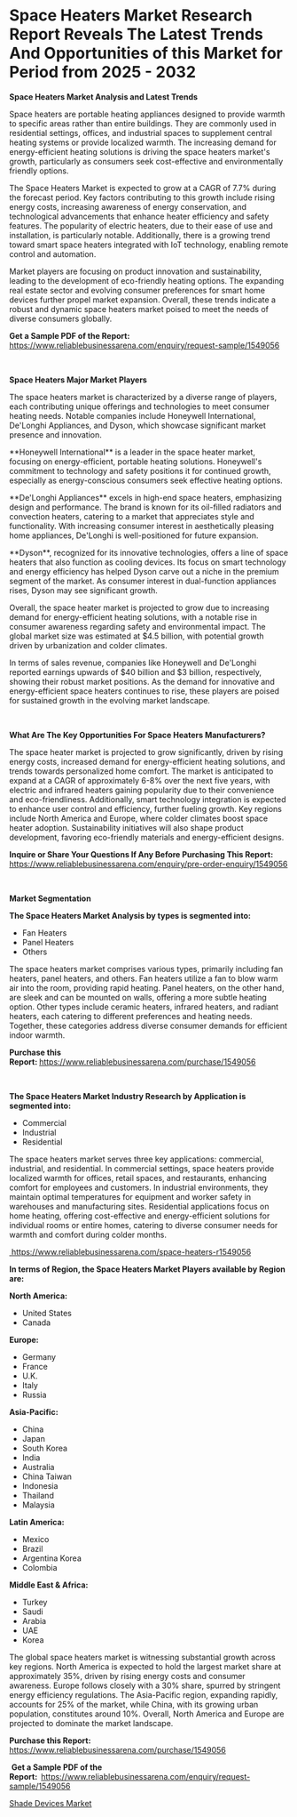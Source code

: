 <p><h1>Space Heaters Market Research Report Reveals The Latest Trends And Opportunities of this Market for Period from 2025 - 2032</h1></p><p><strong>Space Heaters Market Analysis and Latest Trends</strong></p>
<p><p>Space heaters are portable heating appliances designed to provide warmth to specific areas rather than entire buildings. They are commonly used in residential settings, offices, and industrial spaces to supplement central heating systems or provide localized warmth. The increasing demand for energy-efficient heating solutions is driving the space heaters market's growth, particularly as consumers seek cost-effective and environmentally friendly options.</p><p>The Space Heaters Market is expected to grow at a CAGR of 7.7% during the forecast period. Key factors contributing to this growth include rising energy costs, increasing awareness of energy conservation, and technological advancements that enhance heater efficiency and safety features. The popularity of electric heaters, due to their ease of use and installation, is particularly notable. Additionally, there is a growing trend toward smart space heaters integrated with IoT technology, enabling remote control and automation.</p><p>Market players are focusing on product innovation and sustainability, leading to the development of eco-friendly heating options. The expanding real estate sector and evolving consumer preferences for smart home devices further propel market expansion. Overall, these trends indicate a robust and dynamic space heaters market poised to meet the needs of diverse consumers globally.</p></p>
<p><strong>Get a Sample PDF of the Report:&nbsp;</strong> <a href="https://www.reliablebusinessarena.com/enquiry/request-sample/1549056?utm_campaign=2238&utm_medium=2&utm_source=Github&utm_content=ia&utm_term=20022025&utm_id=space-heaters">https://www.reliablebusinessarena.com/enquiry/request-sample/1549056</a></p>
<p>&nbsp;</p>
<p><strong>Space Heaters Major Market Players</strong></p>
<p><p>The space heaters market is characterized by a diverse range of players, each contributing unique offerings and technologies to meet consumer heating needs. Notable companies include Honeywell International, De'Longhi Appliances, and Dyson, which showcase significant market presence and innovation.</p><p>**Honeywell International** is a leader in the space heater market, focusing on energy-efficient, portable heating solutions. Honeywell's commitment to technology and safety positions it for continued growth, especially as energy-conscious consumers seek effective heating options.</p><p>**De'Longhi Appliances** excels in high-end space heaters, emphasizing design and performance. The brand is known for its oil-filled radiators and convection heaters, catering to a market that appreciates style and functionality. With increasing consumer interest in aesthetically pleasing home appliances, De'Longhi is well-positioned for future expansion.</p><p>**Dyson**, recognized for its innovative technologies, offers a line of space heaters that also function as cooling devices. Its focus on smart technology and energy efficiency has helped Dyson carve out a niche in the premium segment of the market. As consumer interest in dual-function appliances rises, Dyson may see significant growth.</p><p>Overall, the space heater market is projected to grow due to increasing demand for energy-efficient heating solutions, with a notable rise in consumer awareness regarding safety and environmental impact. The global market size was estimated at $4.5 billion, with potential growth driven by urbanization and colder climates.</p><p>In terms of sales revenue, companies like Honeywell and De'Longhi reported earnings upwards of $40 billion and $3 billion, respectively, showing their robust market positions. As the demand for innovative and energy-efficient space heaters continues to rise, these players are poised for sustained growth in the evolving market landscape.</p></p>
<p>&nbsp;</p>
<p><strong>What Are The Key Opportunities For Space Heaters Manufacturers?</strong></p>
<p><p>The space heater market is projected to grow significantly, driven by rising energy costs, increased demand for energy-efficient heating solutions, and trends towards personalized home comfort. The market is anticipated to expand at a CAGR of approximately 6-8% over the next five years, with electric and infrared heaters gaining popularity due to their convenience and eco-friendliness. Additionally, smart technology integration is expected to enhance user control and efficiency, further fueling growth. Key regions include North America and Europe, where colder climates boost space heater adoption. Sustainability initiatives will also shape product development, favoring eco-friendly materials and energy-efficient designs.</p></p>
<p><strong>Inquire or Share Your Questions If Any Before Purchasing This Report:</strong> <a href="https://www.reliablebusinessarena.com/enquiry/pre-order-enquiry/1549056?utm_campaign=2238&utm_medium=2&utm_source=Github&utm_content=ia&utm_term=20022025&utm_id=space-heaters">https://www.reliablebusinessarena.com/enquiry/pre-order-enquiry/1549056</a></p>
<p>&nbsp;</p>
<p><strong>Market Segmentation</strong></p>
<p><strong>The Space Heaters Market Analysis by types is segmented into:</strong></p>
<p><ul><li>Fan Heaters</li><li>Panel Heaters</li><li>Others</li></ul></p>
<p><p>The space heaters market comprises various types, primarily including fan heaters, panel heaters, and others. Fan heaters utilize a fan to blow warm air into the room, providing rapid heating. Panel heaters, on the other hand, are sleek and can be mounted on walls, offering a more subtle heating option. Other types include ceramic heaters, infrared heaters, and radiant heaters, each catering to different preferences and heating needs. Together, these categories address diverse consumer demands for efficient indoor warmth.</p></p>
<p><strong>Purchase this Report:&nbsp;</strong><a href="https://www.reliablebusinessarena.com/purchase/1549056?utm_campaign=2238&utm_medium=2&utm_source=Github&utm_content=ia&utm_term=20022025&utm_id=space-heaters">https://www.reliablebusinessarena.com/purchase/1549056</a></p>
<p>&nbsp;</p>
<p><strong>The Space Heaters Market Industry Research by Application is segmented into:</strong></p>
<p><ul><li>Commercial</li><li>Industrial</li><li>Residential</li></ul></p>
<p><p>The space heaters market serves three key applications: commercial, industrial, and residential. In commercial settings, space heaters provide localized warmth for offices, retail spaces, and restaurants, enhancing comfort for employees and customers. In industrial environments, they maintain optimal temperatures for equipment and worker safety in warehouses and manufacturing sites. Residential applications focus on home heating, offering cost-effective and energy-efficient solutions for individual rooms or entire homes, catering to diverse consumer needs for warmth and comfort during colder months.</p></p>
<p><a href="https://www.reliablebusinessarena.com/space-heaters-r1549056?utm_campaign=2238&utm_medium=2&utm_source=Github&utm_content=ia&utm_term=20022025&utm_id=space-heaters">&nbsp;https://www.reliablebusinessarena.com/space-heaters-r1549056</a></p>
<p><strong>In terms of Region, the Space Heaters Market Players available by Region are:</strong></p>
<p>
    <p> <strong> North America: </strong>
        <ul>
            <li>United States</li>
            <li>Canada</li>
        </ul>
        </p> 
    <p> <strong> Europe: </strong>
        <ul>
            <li>Germany</li>
            <li>France</li>
            <li>U.K.</li>
            <li>Italy</li>
            <li>Russia</li>
        </ul>
        </p> 
    <p> <strong> Asia-Pacific: </strong>
        <ul>
            <li>China</li>
            <li>Japan</li>
            <li>South Korea</li>
            <li>India</li>
            <li>Australia</li>
            <li>China Taiwan</li>
            <li>Indonesia</li>
            <li>Thailand</li>
            <li>Malaysia</li>
        </ul>
        </p> 
    <p> <strong> Latin America: </strong>
        <ul>
            <li>Mexico</li>
            <li>Brazil</li>
            <li>Argentina Korea</li>
            <li>Colombia</li>
        </ul>
        </p> 
    <p> <strong> Middle East & Africa: </strong>
        <ul>
            <li>Turkey</li>
            <li>Saudi</li>
            <li>Arabia</li>
            <li>UAE</li>
            <li>Korea</li>
        </ul>
    </p>
    </p>
<p><p>The global space heaters market is witnessing substantial growth across key regions. North America is expected to hold the largest market share at approximately 35%, driven by rising energy costs and consumer awareness. Europe follows closely with a 30% share, spurred by stringent energy efficiency regulations. The Asia-Pacific region, expanding rapidly, accounts for 25% of the market, while China, with its growing urban population, constitutes around 10%. Overall, North America and Europe are projected to dominate the market landscape.</p></p>
<p><strong>Purchase this Report: </strong><a href="https://www.reliablebusinessarena.com/purchase/1549056?utm_campaign=2238&utm_medium=2&utm_source=Github&utm_content=ia&utm_term=20022025&utm_id=space-heaters">https://www.reliablebusinessarena.com/purchase/1549056</a></p>
<p>&nbsp;<strong>Get a Sample PDF of the Report:&nbsp;&nbsp;</strong><a href="https://www.reliablebusinessarena.com/enquiry/request-sample/1549056?utm_campaign=2238&utm_medium=2&utm_source=Github&utm_content=ia&utm_term=20022025&utm_id=space-heaters">https://www.reliablebusinessarena.com/enquiry/request-sample/1549056</a></p>
<p><strong></strong></p>
<p><p><a href="https://github.com/manesros8/Market-Research-Report-List-1/blob/main/shade-devices-market.md?utm_campaign=2238&utm_medium=2&utm_source=Github&utm_content=ia&utm_term=20022025&utm_id=space-heaters">Shade Devices Market</a></p></p>